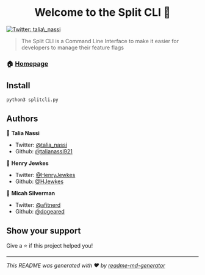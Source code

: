 <h1 align="center">Welcome to the Split CLI 👋</h1>
<p>
  <a href="https://twitter.com/talia\_nassi" target="_blank">
    <img alt="Twitter: talia\_nassi" src="https://img.shields.io/twitter/follow/talia\_nassi.svg?style=social" />
  </a>
</p>

> The Split CLI is a Command Line Interface to make it easier for developers to manage their feature flags

### 🏠 [Homepage](www.split.io)

## Install

```sh
python3 splitcli.py
```

## Authors

👤 **Talia Nassi**

* Twitter: [@talia\_nassi](https://twitter.com/talia\_nassi)
* Github: [@talianassi921](https://github.com/talianassi921)

👤 **Henry Jewkes**

* Twitter: [@HenryJewkes](https://twitter.com/HenryJewkes)
* Github: [@HJewkes](https://github.com/HJewkes)

👤 **Micah Silverman**

* Twitter: [@afitnerd](https://twitter.com/afitnerd)
* Github: [@dogeared](https://github.com/dogeared)



## Show your support

Give a ⭐️ if this project helped you!

***
_This README was generated with ❤️ by [readme-md-generator](https://github.com/kefranabg/readme-md-generator)_